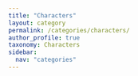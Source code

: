 ```yaml
---
title: "Characters"
layout: category
permalink: /categories/characters/
author_profile: true
taxonomy: Characters
sidebar:
  nav: "categories"
---
```

